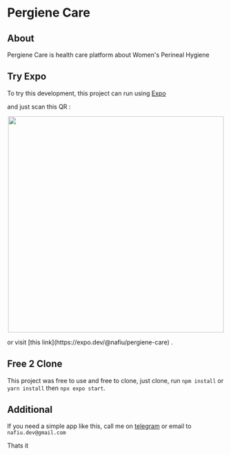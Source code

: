 # Pergiene Care

## About
Pergiene Care is health care platform about Women's Perineal Hygiene


## Try Expo
To try this development, this project can run using [Expo](https://play.google.com/store/apps/details?id=host.exp.exponent&hl=en_US&pli=1)

and just scan this QR :
<p align="center">
<img src="https://qr.expo.dev/expo-go?owner=nafiu&slug=pergiene-care&releaseChannel=default&host=exp.host" height="500" />
</p>
or visit [this link](https://expo.dev/@nafiu/pergiene-care) .


## Free 2 Clone
This project was free to use and free to clone, just clone, run `npm install` or `yarn install` then `npx expo start`.


## Additional
If you need a simple app like this, call me on [telegram](https://web.telegram.org/k/#@fuifiu) or email to `nafiu.dev@gmail.com`


Thats it
